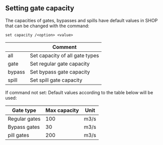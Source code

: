 ## Setting gate capacity
The capacities of gates, bypasses and spills have default values in SHOP that can be changed with the command:
```
set capacity /<option> <value>
```

|<option>|Comment|
|---|---|
|all|Set capacity of all gate types|
|gate|Set regular gate capacity|
|bypass|Set bypass gate capacity|
|spill|Set spill gate capacity|

If command not set: Default values according to the table below will be used:

|Gate type|Max capacity|Unit|
|---|---|---|
|Regular gates|100|m3/s|
|Bypass gates|30|m3/s|
|pill gates|200|m3/s|